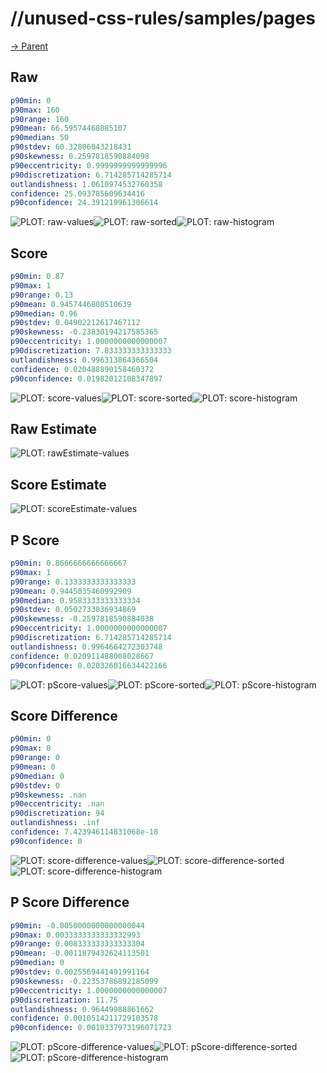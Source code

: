 
# //unused-css-rules/samples/pages

[→ Parent](../..)


## Raw


```yaml
p90min: 0
p90max: 160
p90range: 160
p90mean: 66.59574468085107
p90median: 50
p90stdev: 60.32806043218431
p90skewness: 0.2597818590884098
p90eccentricity: 0.9999999999999996
p90discretization: 6.714285714285714
outlandishness: 1.0610974532760358
confidence: 25.093785609634416
p90confidence: 24.391219961306614

```

![PLOT: raw-values](./raw/values.svg)![PLOT: raw-sorted](./raw/sorted.svg)![PLOT: raw-histogram](./raw/histogram.svg)
## Score


```yaml
p90min: 0.87
p90max: 1
p90range: 0.13
p90mean: 0.9457446808510639
p90median: 0.96
p90stdev: 0.04902212617467112
p90skewness: -0.23830194217585365
p90eccentricity: 1.0000000000000007
p90discretization: 7.833333333333333
outlandishness: 0.996313864366504
confidence: 0.020488890158460372
p90confidence: 0.01982012108347897

```

![PLOT: score-values](./score/values.svg)![PLOT: score-sorted](./score/sorted.svg)![PLOT: score-histogram](./score/histogram.svg)
## Raw Estimate

![PLOT: rawEstimate-values](./rawEstimate/values.svg)
## Score Estimate

![PLOT: scoreEstimate-values](./scoreEstimate/values.svg)
## P Score


```yaml
p90min: 0.8666666666666667
p90max: 1
p90range: 0.1333333333333333
p90mean: 0.9445035460992909
p90median: 0.9583333333333334
p90stdev: 0.0502733836934869
p90skewness: -0.2597818590884038
p90eccentricity: 1.0000000000000007
p90discretization: 6.714285714285714
outlandishness: 0.9964664272303748
confidence: 0.020911488008028667
p90confidence: 0.020326016634422166

```

![PLOT: pScore-values](./pScore/values.svg)![PLOT: pScore-sorted](./pScore/sorted.svg)![PLOT: pScore-histogram](./pScore/histogram.svg)
## Score Difference


```yaml
p90min: 0
p90max: 0
p90range: 0
p90mean: 0
p90median: 0
p90stdev: 0
p90skewness: .nan
p90eccentricity: .nan
p90discretization: 94
outlandishness: .inf
confidence: 7.423946114831068e-18
p90confidence: 0

```

![PLOT: score-difference-values](./score-difference/values.svg)![PLOT: score-difference-sorted](./score-difference/sorted.svg)![PLOT: score-difference-histogram](./score-difference/histogram.svg)
## P Score Difference


```yaml
p90min: -0.0050000000000000044
p90max: 0.0033333333333332993
p90range: 0.008333333333333304
p90mean: -0.0011879432624113501
p90median: 0
p90stdev: 0.0025569441491991164
p90skewness: -0.22353786892185099
p90eccentricity: 1.0000000000000007
p90discretization: 11.75
outlandishness: 0.96449988861662
confidence: 0.0010514211729103578
p90confidence: 0.0010337973196071723

```

![PLOT: pScore-difference-values](./pScore-difference/values.svg)![PLOT: pScore-difference-sorted](./pScore-difference/sorted.svg)![PLOT: pScore-difference-histogram](./pScore-difference/histogram.svg)